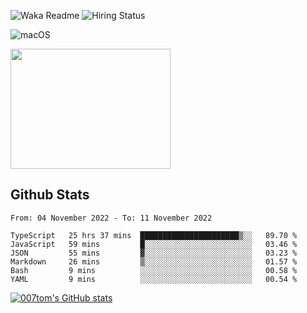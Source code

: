 ![Waka Readme](https://github.com/007tom/007tom/workflows/Waka%20Readme/badge.svg)
![Hiring Status](https://img.shields.io/badge/Hireable-true-green)
<!-- ### Hi there 👋🏿 -->

<!--
**007tom/007tom** is a ✨ _special_ ✨ repository because its `README.md` (this file) appears on your GitHub profile.

Here are some ideas to get you started:
-->

<!--
- 🔭 I’m currently working on [SoftMaple](https://github.com/SoftMaple):
-->

<!-- - 🌱 I’m currently learning ...  -->
<!-- - 👯 I’m looking for ... -->
<!-- - 🤔 I’m looking for help with Javascript AST or Parser ... -->
<!-- - 💬 Ask me about ... -->
<!-- - 📫 How to reach me: ... -->
<!-- - 😄 Pronouns: ... -->
<!-- - ⚡ Fun fact: ... -->
<!--
-->

![macOS](https://img.shields.io/badge/Macbook%20Pro-Monterey%20%7C%2013--inch%20%7C%2016%20GB%20%7C%202020-%23000000?style=flat&logo=apple&logoColor=%23ffffff)

<img src="https://user-images.githubusercontent.com/31362988/165692768-690ffd03-1b8b-4d1b-92ea-bc7e60ebd043.png" width=256 height=192 />

## Github Stats

<!--START_SECTION:waka-->

```text
From: 04 November 2022 - To: 11 November 2022

TypeScript   25 hrs 37 mins  ██████████████████████▒░░   89.70 %
JavaScript   59 mins         █░░░░░░░░░░░░░░░░░░░░░░░░   03.46 %
JSON         55 mins         ▓░░░░░░░░░░░░░░░░░░░░░░░░   03.23 %
Markdown     26 mins         ▒░░░░░░░░░░░░░░░░░░░░░░░░   01.57 %
Bash         9 mins          ░░░░░░░░░░░░░░░░░░░░░░░░░   00.58 %
YAML         9 mins          ░░░░░░░░░░░░░░░░░░░░░░░░░   00.54 %
```

<!--END_SECTION:waka-->


[![007tom's GitHub stats](https://github-readme-stats.vercel.app/api?username=zhyd1997&count_private=true&show_icons=true&theme=react)
](https://github.com/anuraghazra/github-readme-stats)
